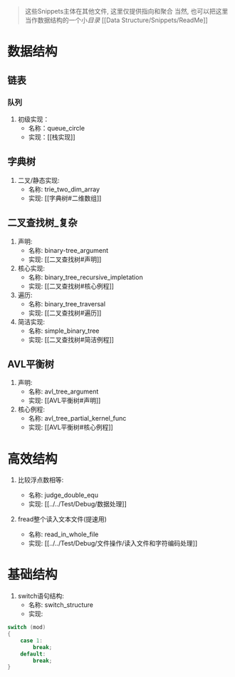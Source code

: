 >这些Snippets主体在其他文件, 这里仅提供指向和聚合
>当然, 也可以把这里当作数据结构的一个小*目录*
[[Data Structure/Snippets/ReadMe]]

# 数据结构
## 链表
### 队列
1. 初级实现：
	- 名称：queue_circle
	- 实现：[[栈实现]]
## 字典树
1.  二叉/静态实现:
	- 名称: trie_two_dim_array
	- 实现: [[字典树#二维数组]]

## 二叉查找树_复杂
1. 声明:
	- 名称: binary-tree_argument
	- 实现: [[二叉查找树#声明]]
2. 核心实现:
	- 名称: binary_tree_recursive_impletation
	- 实现: [[二叉查找树#核心例程]]
3. 遍历:
	- 名称: binary_tree_traversal
	- 实现: [[二叉查找树#遍历]]
4. 简洁实现:
	- 名称: simple_binary_tree
	- 实现: [[二叉查找树#简洁例程]]

## AVL平衡树
1. 声明:
	- 名称: avl_tree_argument
	- 实现: [[AVL平衡树#声明]]
2. 核心例程:
	- 名称: avl_tree_partial_kernel_func
	- 实现: [[AVL平衡树#核心例程]]


# 高效结构
1. 比较浮点数相等:
	- 名称: judge_double_equ
	- 实现: [[../../Test/Debug/数据处理]]

2. fread整个读入文本文件(提速用)
	- 名称: read_in_whole_file
	- 实现: [[../../Test/Debug/文件操作/读入文件和字符编码处理]]


# 基础结构

1. switch语句结构:
	- 名称: switch_structure
	- 实现: 
```c
switch (mod)
{
    case 1:
        break;
    default:
        break;
}
```